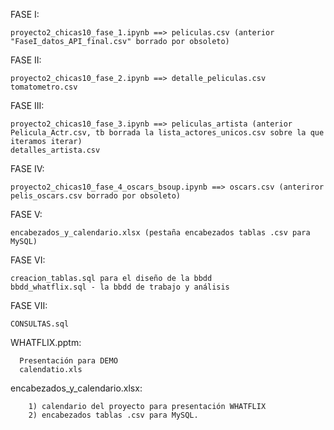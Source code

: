 FASE I: 

    proyecto2_chicas10_fase_1.ipynb ==> peliculas.csv (anterior "FaseI_datos_API_final.csv" borrado por obsoleto)

FASE II:

    proyecto2_chicas10_fase_2.ipynb ==> detalle_peliculas.csv                                   
    tomatometro.csv

FASE III: 
                                             
    proyecto2_chicas10_fase_3.ipynb ==> peliculas_artista (anterior Pelicula_Actr.csv, tb borrada la lista_actores_unicos.csv sobre la que iteramos iterar)
    detalles_artista.csv

FASE IV:

    proyecto2_chicas10_fase_4_oscars_bsoup.ipynb ==> oscars.csv (anteriror pelis_oscars.csv borrado por obsoleto)

FASE V:

    encabezados_y_calendario.xlsx (pestaña encabezados tablas .csv para MySQL)

FASE VI:

    creacion_tablas.sql para el diseño de la bbdd
    bbdd_whatflix.sql - la bbdd de trabajo y análisis

FASE VII:

    CONSULTAS.sql

WHATFLIX.pptm:

      Presentación para DEMO
      calendatio.xls
      
encabezados_y_calendario.xlsx:

        1) calendario del proyecto para presentación WHATFLIX
        2) encabezados tablas .csv para MySQL.
